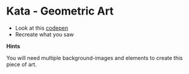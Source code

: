 # Kata - Geometric Art

- Look at this [codepen](https://codepen.io/nicokoenig/full/GRJrLOy)
- Recreate what you saw

**Hints**

You will need multiple background-images and elements to create this piece of art.

